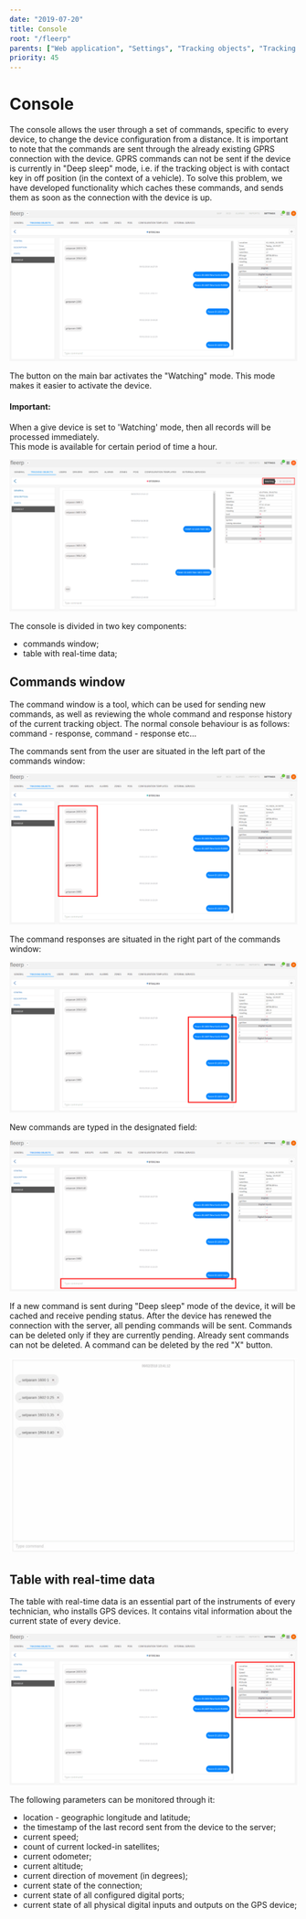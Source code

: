 ```yaml
---
date: "2019-07-20"
title: Console
root: "/fleerp"
parents: ["Web application", "Settings", "Tracking objects", "Tracking object settings"]
priority: 45
---
```


# Console

The console allows the user through a set of commands, specific to every device, to change the device configuration
from a distance. It is important to note that the commands are sent through the already existing GPRS connection with
the device. GPRS commands can not be sent if the device is currently in "Deep sleep" mode, i.e. if the tracking object
is with contact key in off position (in the context of a vehicle). To solve this problem, we have developed functionality
which caches these commands, and sends them as soon as the connection with the device is up.

![Console](console-en.png)

The button on the main bar activates the "Watching" mode. This mode makes it easier to activate the device.

#### Important:
When a give device is set to 'Watching' mode, then all records will be processed immediately.  
This mode is available for certain period of time а hour.

![Console](watchingMode-en.png)

The console is divided in two key components:

- commands window;
- table with real-time data;

## Commands window

The command window is a tool, which can be used for sending new commands, as well as reviewing the whole command
and response history of the current tracking object. The normal console behaviour is as follows: command - response,
command - response etc...

The commands sent from the user are situated in the left part of the commands window:

![Console](user-commands-en.png)

The command responses are situated in the right part of the commands window:

![Console](command-responses-en.png)

New commands are typed in the designated field:

![Console](new-command-en.png)

If a new command is sent during "Deep sleep" mode of the device, it will be cached and receive pending status. After
the device has renewed the connection with the server, all pending commands will be sent. Commands can be deleted only
if they are currently pending. Already sent commands can not be deleted. A command can be deleted by the red "X" button.

![Console](pending-en.gif)

## Table with real-time data

The table with real-time data is an essential part of the instruments of every technician, who installs GPS devices.
It contains vital information about the current state of every device.

![Console](real-time-data-en.png)

The following parameters can be monitored through it:

- location - geographic longitude and latitude;
- the timestamp of the last record sent from the device to the server;
- current speed;
- count of current locked-in satellites;
- current odometer;
- current altitude;
- current direction of movement (in degrees);
- current state of the connection;
- current state of all configured digital ports;
- current state of all physical digital inputs and outputs on the GPS device;
